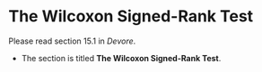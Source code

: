 # The Wilcoxon Signed-Rank Test 

Please read section 15.1 in *Devore*. 

- The section is titled **The Wilcoxon Signed-Rank Test**. 
